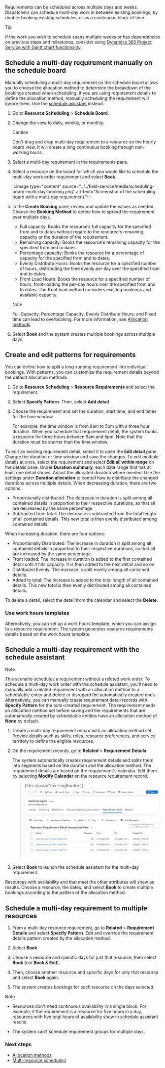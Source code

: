 Requirements can be scheduled across multiple days and weeks. Dispatchers can schedule multi-day work in between existing bookings, by double-booking existing schedules, or as a continuous block of time.

> [!TIP]
> If the work you wish to schedule spans multiple weeks or has dependencies on previous steps and milestones, consider using [Dynamics 365 Project Service with Gantt chart functionality](/dynamics365/project-operations/psa/schedule-project-work-breakdown-structure).

## Schedule a multi-day requirement manually on the schedule board

Manually scheduling a multi-day requirement on the schedule board allows you to choose the allocation method to determine the breakdown of the bookings created when scheduling. If you are using requirement details to define the allocation method, manually scheduling the requirement will ignore them. Use the [schedule assistant](#schedule-a-multi-day-requirement-with-the-schedule-assistant) instead.

1. Go to **Resource Scheduling** > **Schedule Board**.

1. Change the view to daily, weekly, or monthly.

   > [!CAUTION]
   > Don't drag and drop multi-day requirement to a resource on the hourly board view. It will create a long continuous booking through non-working hours.

1. Select a multi-day requirement in the requirements pane.

1. Select a resource on the board for which you would like to schedule the multi-day work order requirement and select **Book**.

    :::image type="content" source="../../field-service/media/scheduling-board-multi-day-booking.png" alt-text="Screenshot of the scheduling board with a multi-day requirement.":::

1. In the **Create Booking** pane, review and update the values as needed. Choose the **Booking Method** to define how to spread the requirement over multiple days.

    - Full capacity: Books the resource’s full capacity for the specified from and to dates without regard to the resource's remaining capacity or the duration of the requirement.
    - Remaining capacity: Books the resource's remaining capacity for the specified from and to dates.
    - Percentage capacity: Books the resource for a percentage of capacity for the specified from and to dates.
    - Evenly Distribute Hours: Books the resource for a specified number of hours, distributing the time evenly per day over the specified from and to dates.
    - Front Load Hours: Books the resource for a specified number of hours, front-loading the per-day hours over the specified from and to dates. The front load method considers existing bookings and available capacity.

    > [!NOTE]
    > Full Capacity, Percentage Capacity, Evenly Distribute Hours, and Fixed time can lead to overbooking. For more information, see [Allocation methods](/dynamics365/project-operations/psa/FAQ-allocation-methods).

1. Select **Book** and the system creates multiple bookings across multiple days.

## Create and edit patterns for requirements

You can define how to split a long-running requirement into individual bookings. With patterns, you can customize the requirement details beyond the default allocation methods.

1. Go to **Resource Scheduling** > **Resource Requirements** and select the requirement.

1. Select **Specify Pattern**. Then, select **Add detail**

1. Choose the requirement and set the duration, start time, and end times for the time window.

   For example, the time window is from 9am to 5pm with a three hour duration. When you schedule that requirement detail, the system books a resource for three hours between 9am and 5pm. Note that the duration must be shorter than the time window.

To edit an existing requirement detail, select it to open the **Edit detail** pane. Change the duration or time window and save the changes. To edit multiple details at once, select the requirement and select **Edit all within range** on the details pane. Under **Duration summary**, each date range that has at least one detail shows. Adjust the allocated duration where needed. Use the settings under **Duration allocation** to control how to distribute the changed durations across multiple details. When decreasing duration, there are two options:

* Proportionally distributed: The decrease in duration is split among all contained details in proportion to their respective durations, so that all are decreased by the same percentage.
* Subtracted from total: The decrease is subtracted from the total length of all contained details. This new total is then evenly distributed among contained details. 
    
When increasing duration, there are four options:

* Proportionally Distributed: The increase in duration is split among all contained details in proportion to their respective durations, so that all are increased by the same percentage.
* Front loaded: The increase in duration is added to the first contained detail until it hits capacity. It is then added to the next detail and so on. 
* Distributed Evenly: The increase is split evenly among all contained details.
* Added to total: The increase is added to the total length of all contained details. This new total is then evenly distributed among all contained details. 

To delete a detail, select the detail from the calendar and select the **Delete**.

### Use work hours templates

Alternatively, you can set up a work hours template, which you can assign to a resource requirement. The system generates resource requirements details based on the work hours template.

## Schedule a multi-day requirement with the schedule assistant

> [!NOTE]
> This scenario schedules a requirement without a related work order. To schedule a multi-day work order with the schedule assistant, you'll need to manually add a related requirement with an allocation method to a schedulable entity and delete or disregard the automatically created ones. Alternatively, you can manually create requirement detail records with **Specify Pattern** for the auto-created requirement. The requirement needs an allocation method set before saving and the requirements that are automatically created by schedulable entities have an allocation method of **None** by default.

1. Create a multi-day requirement record with an allocation method set. Provide details such as skills, roles, resource preferences, and service territory to define the eligible resources.

1. On the requirement records, go to **Related** > **Requirement Details**.

   The system automatically creates requirement details and splits them into segments based on the duration and the allocation method. The requirement details are based on the requirement's calendar. Edit them by selecting **Modify Calendar** on the resource requirement record.

   > [!div class="mx-imgBorder"]
   > ![Screenshot of a resource requirement details.](../../field-service/media/scheduling-multi-day-requirement-30-requirement-details.png)

1. Select **Book** to launch the schedule assistant for the multi-day requirement.

Resources with availability and that meet the other attributes will show as results. Choose a resource, the dates, and select **Book** to create multiple bookings according to the pattern of the allocation method.

## Schedule a multi-day requirement to multiple resources

1. From a multi-day resource requirement, go to **Related** > **Requirement Details** and select **Specify Pattern**. Edit and override the requirement details pattern created by the allocation method.

1. Select **Book**.

1. Choose a resource and specific days for just that resource, then select **Book** (*not* **Book & Exit**).

1. Then, choose another resource and specific days for only that resource and select **Book** again.

1. The system creates bookings for each resource on the days selected.

> [!NOTE]
>
> - Resources don't need continuous availability in a single block. For example, if the requirement is a resource for five hours in a day, resources with five total hours of availability show in schedule assistant results.
>
> - The system can't schedule requirement groups for multiple days.

### Next steps

- [Allocation methods](/dynamics365/project-operations/psa/FAQ-allocation-methods)
- [Multi-resource scheduling](../../field-service/multi-resource-scheduling-requirement-groups.md)
